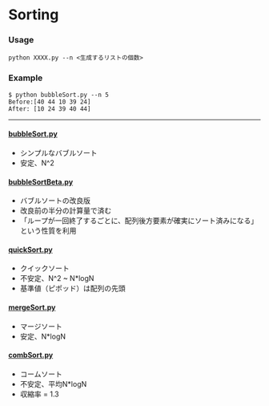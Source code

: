 # Sorting

### Usage
```
python XXXX.py --n <生成するリストの個数>
```

### Example
```
$ python bubbleSort.py --n 5
Before:[40 44 10 39 24]
After: [10 24 39 40 44]
```

---

#### [bubbleSort.py](https://github.com/Wotipati/dataStructuresAndAlgorithms/blob/master/Sorting/bubbleSort.py)
- シンプルなバブルソート
- 安定、N^2

#### [bubbleSortBeta.py](https://github.com/Wotipati/dataStructuresAndAlgorithms/blob/master/Sorting/bubbleSortBeta.py)
- バブルソートの改良版
- 改良前の半分の計算量で済む
- 「ループが一回終了するごとに、配列後方要素が確実にソート済みになる」という性質を利用

#### [quickSort.py](https://github.com/Wotipati/dataStructuresAndAlgorithms/blob/master/Sorting/quickSort.py)
- クイックソート
- 不安定、N^2 ~ N*logN
- 基準値（ピポッド）は配列の先頭

#### [mergeSort.py](https://github.com/Wotipati/dataStructuresAndAlgorithms/blob/master/Sorting/mergeSort.py)
- マージソート
- 安定、N*logN

#### [combSort.py](https://github.com/Wotipati/dataStructuresAndAlgorithms/blob/master/Sorting/combSort.py)
- コームソート
- 不安定、平均N*logN
- 収縮率 = 1.3